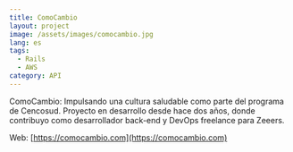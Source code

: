 ```yaml
---
title: ComoCambio
layout: project
image: /assets/images/comocambio.jpg
lang: es
tags:
  - Rails
  - AWS
category: API
---
```

ComoCambio: Impulsando una cultura saludable como parte del programa de Cencosud. Proyecto en desarrollo desde hace dos años, donde contribuyo como desarrollador back-end y DevOps freelance para Zeeers.

Web: [https://comocambio.com](https://comocambio.com)

